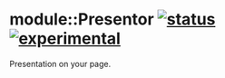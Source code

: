 
# module::Presentor  [![status](https://github.com/Wandalen/wPresentor/actions/workflows/StandardPublish.yml/badge.svg)](https://github.com/Wandalen/wPresentor/actions/workflows/StandardPublish.yml) [![experimental](https://img.shields.io/badge/stability-experimental-orange.svg)](https://github.com/emersion/stability-badges#experimental)

Presentation on your page.